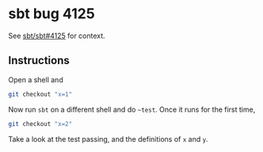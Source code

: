 # sbt bug 4125

See [sbt/sbt#4125](https://github.com/sbt/sbt/issues/4125) for context.

## Instructions

Open a shell and 

``` bash
git checkout "x=1"
```

Now run `sbt` on a different shell and do `~test`. Once it runs for the first time,

``` bash
git checkout "x=2"
```

Take a look at the test passing, and the definitions of `x` and `y`.
